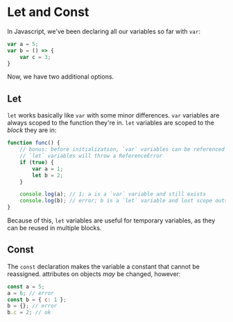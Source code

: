 # Let and Const

In Javascript, we've been declaring all our variables so far with `var`:

```javascript
var a = 5;
var b = () => {
    var c = 3;
}
```

Now, we have two additional options.

## Let

`let` works basically like `var` with some minor differences.  `var` variables are
always scoped to the function they're in. `let` variables are scoped to the _block_
they are in:

```javascript
function func() {
    // bonus: before initialization, `var` variables can be referenced and return `undefined`
    // `let` variables will throw a ReferenceError
    if (true) {
        var a = 1;
        let b = 2;
    }

    console.log(a); // 1; a is a `var` variable and still exists
    console.log(b); // error; b is a `let` variable and lost scope outside of the `if` block
}
```

Because of this, `let` variables are useful for temporary variables, as they can be reused in multiple blocks.

## Const

The `const` declaration makes the variable a constant that cannot be reassigned.
attributes on objects _may_ be changed, however:

```javascript
const a = 5;
a = 6; // error
const b = { c: 1 };
b = {}; // error
b.c = 2; // ok

```
